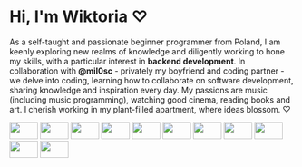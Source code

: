 <h1 align="left">Hi, I'm Wiktoria ♡ </h1>
<p align="left"> As a self-taught and passionate beginner programmer from Poland, I am keenly exploring new realms of knowledge and diligently working to hone my skills, with a particular interest in <b>backend development</b>.
In collaboration with <b>@mil0sc</b> - privately my boyfriend and coding partner - we delve into coding, learning how to collaborate on software development, sharing knowledge and inspiration every day. 
My passions are music (including music programming), watching good cinema, reading books and art.
I cherish working in my plant-filled apartment, where ideas blossom. ♡ </p>



<p align="left">
  <img src="https://simpleicons.org/icons/python.svg" width="50" height="30">
  <img src="https://simpleicons.org/icons/javascript.svg" width="50" height="30">
  <img src="https://simpleicons.org/icons/django.svg" width="50" height="30">
  <img src="https://simpleicons.org/icons/react.svg" width="50" height="30">
  <img src="https://simpleicons.org/icons/flask.svg" width="50" height="30">
  <img src="https://simpleicons.org/icons/pandas.svg" width="50" height="30">
  <img src="https://simpleicons.org/icons/docker.svg" width="50" height="30">
  <img src="https://simpleicons.org/icons/git.svg" width="50" height="30">
  <img src="https://simpleicons.org/icons/gnubash.svg" width="50" height="30">
  <img src="https://simpleicons.org/icons/linux.svg" width="50" height="30">
  <img src="https://simpleicons.org/icons/macos.svg" width="50" height="30">
</p>

